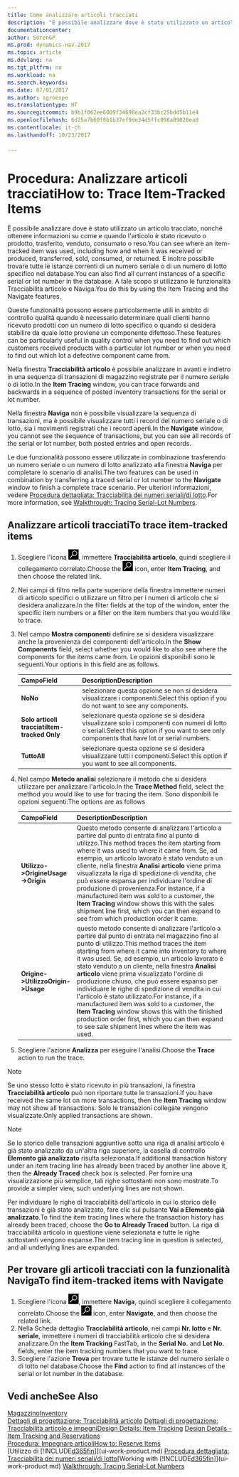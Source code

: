 ```yaml
---
title: Come analizzare articoli tracciati
description: "È possibile analizzare dove è stato utilizzato un articolo tracciato, nonché ottenere informazioni su come e quando l'articolo è stato ricevuto o prodotto, trasferito, venduto, consumato o reso. È inoltre possibile trovare tutte le istanze correnti di un numero seriale o di un numero di lotto specifico nel database. A tale scopo si utilizzano le funzionalità Tracciabilità articolo e Naviga."
documentationcenter: 
author: SorenGP
ms.prod: dynamics-nav-2017
ms.topic: article
ms.devlang: na
ms.tgt_pltfrm: na
ms.workload: na
ms.search.keywords: 
ms.date: 07/01/2017
ms.author: sgroespe
ms.translationtype: HT
ms.sourcegitcommit: b9b1f062ee6009f34698ea2cf33bc25bdd5b11e4
ms.openlocfilehash: 6d25a7b60f8b1b37ef9de34d5ffc098a89828ea8
ms.contentlocale: it-ch
ms.lasthandoff: 10/23/2017

---
```

# <a name="how-to-trace-item-tracked-items"></a><span data-ttu-id="60497-105">Procedura: Analizzare articoli tracciati</span><span class="sxs-lookup"><span data-stu-id="60497-105">How to: Trace Item-Tracked Items</span></span>
<span data-ttu-id="60497-106">È possibile analizzare dove è stato utilizzato un articolo tracciato, nonché ottenere informazioni su come e quando l'articolo è stato ricevuto o prodotto, trasferito, venduto, consumato o reso.</span><span class="sxs-lookup"><span data-stu-id="60497-106">You can see where an item-tracked item was used, including how and when it was received or produced, transferred, sold, consumed, or returned.</span></span> <span data-ttu-id="60497-107">È inoltre possibile trovare tutte le istanze correnti di un numero seriale o di un numero di lotto specifico nel database.</span><span class="sxs-lookup"><span data-stu-id="60497-107">You can also find all current instances of a specific serial or lot number in the database.</span></span> <span data-ttu-id="60497-108">A tale scopo si utilizzano le funzionalità Tracciabilità articolo e Naviga.</span><span class="sxs-lookup"><span data-stu-id="60497-108">You do this by using the Item Tracing and the Navigate features.</span></span>  

 <span data-ttu-id="60497-109">Queste funzionalità possono essere particolarmente utili in ambito di controllo qualità quando è necessario determinare quali clienti hanno ricevuto prodotti con un numero di lotto specifico o quando si desidera stabilire da quale lotto proviene un componente difettoso.</span><span class="sxs-lookup"><span data-stu-id="60497-109">These features can be particularly useful in quality control when you need to find out which customers received products with a particular lot number or when you need to find out which lot a defective component came from.</span></span>  

 <span data-ttu-id="60497-110">Nella finestra **Tracciabilità articolo** è possibile analizzare in avanti e indietro in una sequenza di transazioni di magazzino registrate per il numero seriale o di lotto.</span><span class="sxs-lookup"><span data-stu-id="60497-110">In the **Item Tracing** window, you can trace forwards and backwards in a sequence of posted inventory transactions for the serial or lot number.</span></span>  

 <span data-ttu-id="60497-111">Nella finestra **Naviga** non è possibile visualizzare la sequenza di transazioni, ma è possibile visualizzare tutti i record del numero seriale o di lotto, sia i movimenti registrati che i record aperti.</span><span class="sxs-lookup"><span data-stu-id="60497-111">In the **Navigate** window, you cannot see the sequence of transactions, but you can see all records of the serial or lot number, both posted entries and open records.</span></span>  

 <span data-ttu-id="60497-112">Le due funzionalità possono essere utilizzate in combinazione trasferendo un numero seriale o un numero di lotto analizzato alla finestra **Naviga** per completare lo scenario di analisi.</span><span class="sxs-lookup"><span data-stu-id="60497-112">The two features can be used in combination by transferring a traced serial or lot number to the **Navigate** window to finish a complete trace scenario.</span></span> <span data-ttu-id="60497-113">Per ulteriori informazioni, vedere [Procedura dettagliata: Tracciabilità dei numeri seriali/di lotto](walkthrough-tracing-serial-lot-numbers.md).</span><span class="sxs-lookup"><span data-stu-id="60497-113">For more information, see [Walkthrough: Tracing Serial-Lot Numbers](walkthrough-tracing-serial-lot-numbers.md).</span></span>  

## <a name="to-trace-item-tracked-items"></a><span data-ttu-id="60497-114">Analizzare articoli tracciati</span><span class="sxs-lookup"><span data-stu-id="60497-114">To trace item-tracked items</span></span>  

1.  <span data-ttu-id="60497-115">Scegliere l'icona ![Cerca pagina o report](media/ui-search/search_small.png "icona Cerca pagina o report"), immettere **Tracciabilità articolo**, quindi scegliere il collegamento correlato.</span><span class="sxs-lookup"><span data-stu-id="60497-115">Choose the ![Search for Page or Report](media/ui-search/search_small.png "Search for Page or Report icon") icon, enter **Item Tracing**, and then choose the related link.</span></span>  
2.  <span data-ttu-id="60497-116">Nei campi di filtro nella parte superiore della finestra immettere numeri di articolo specifici o utilizzare un filtro per i numeri di articolo che si desidera analizzare.</span><span class="sxs-lookup"><span data-stu-id="60497-116">In the filter fields at the top of the window, enter the specific item numbers or a filter on the item numbers that you would like to trace.</span></span>  
3.  <span data-ttu-id="60497-117">Nel campo **Mostra componenti** definire se si desidera visualizzare anche la provenienza dei componenti dell'articolo.</span><span class="sxs-lookup"><span data-stu-id="60497-117">In the **Show Components** field, select whether you would like to also see where the components for the items came from.</span></span> <span data-ttu-id="60497-118">Le opzioni disponibili sono le seguenti.</span><span class="sxs-lookup"><span data-stu-id="60497-118">Your options in this field are as follows.</span></span>  

    |<span data-ttu-id="60497-119">Campo</span><span class="sxs-lookup"><span data-stu-id="60497-119">Field</span></span>|<span data-ttu-id="60497-120">Description</span><span class="sxs-lookup"><span data-stu-id="60497-120">Description</span></span>|  
    |----------------------------------|---------------------------------------|  
    |<span data-ttu-id="60497-121">**No**</span><span class="sxs-lookup"><span data-stu-id="60497-121">**No**</span></span>|<span data-ttu-id="60497-122">selezionare questa opzione se non si desidera visualizzare i componenti.</span><span class="sxs-lookup"><span data-stu-id="60497-122">Select this option if you do not want to see any components.</span></span>|  
    |<span data-ttu-id="60497-123">**Solo articoli tracciati**</span><span class="sxs-lookup"><span data-stu-id="60497-123">**Item-tracked Only**</span></span>|<span data-ttu-id="60497-124">selezionare questa opzione se si desidera visualizzare solo i componenti con numeri di lotto o seriali.</span><span class="sxs-lookup"><span data-stu-id="60497-124">Select this option if you want to see only components that have lot or serial numbers.</span></span>|  
    |<span data-ttu-id="60497-125">**Tutto**</span><span class="sxs-lookup"><span data-stu-id="60497-125">**All**</span></span>|<span data-ttu-id="60497-126">selezionare questa opzione se si desidera visualizzare tutti i componenti.</span><span class="sxs-lookup"><span data-stu-id="60497-126">Select this option if you want to see all components.</span></span>|  

4.  <span data-ttu-id="60497-127">Nel campo **Metodo analisi** selezionare il metodo che si desidera utilizzare per analizzare l'articolo.</span><span class="sxs-lookup"><span data-stu-id="60497-127">In the **Trace Method** field, select the method you would like to use for tracing the item.</span></span> <span data-ttu-id="60497-128">Sono disponibili le opzioni seguenti:</span><span class="sxs-lookup"><span data-stu-id="60497-128">The options are as follows</span></span>  

    |<span data-ttu-id="60497-129">Campo</span><span class="sxs-lookup"><span data-stu-id="60497-129">Field</span></span>|<span data-ttu-id="60497-130">Description</span><span class="sxs-lookup"><span data-stu-id="60497-130">Description</span></span>|  
    |----------------------------------|---------------------------------------|  
    |<span data-ttu-id="60497-131">**Utilizzo->Origine**</span><span class="sxs-lookup"><span data-stu-id="60497-131">**Usage->Origin**</span></span>|<span data-ttu-id="60497-132">Questo metodo consente di analizzare l'articolo a partire dal punto di entrata fino al punto di utilizzo.</span><span class="sxs-lookup"><span data-stu-id="60497-132">This method traces the item starting from where it was used to where it came from.</span></span> <span data-ttu-id="60497-133">Se, ad esempio, un articolo lavorato è stato venduto a un cliente, nella finestra **Analisi articolo** viene prima visualizzata la riga di spedizione di vendita, che può essere espansa per individuare l'ordine di produzione di provenienza.</span><span class="sxs-lookup"><span data-stu-id="60497-133">For instance, if a manufactured item was sold to a customer, the **Item Tracing** window shows this with the sales shipment line first, which you can then expand to see from which production order it came.</span></span>|  
    |<span data-ttu-id="60497-134">**Origine->Utilizzo**</span><span class="sxs-lookup"><span data-stu-id="60497-134">**Origin->Usage**</span></span>|<span data-ttu-id="60497-135">questo metodo consente di analizzare l'articolo a partire dal punto di entrata nel magazzino fino al punto di utilizzo.</span><span class="sxs-lookup"><span data-stu-id="60497-135">This method traces the item starting from where it came into inventory to where it was used.</span></span> <span data-ttu-id="60497-136">Se, ad esempio, un articolo lavorato è stato venduto a un cliente, nella finestra **Analisi articolo** viene prima visualizzato l'ordine di produzione chiuso, che può essere espanso per individuare le righe di spedizione di vendita in cui l'articolo è stato utilizzato.</span><span class="sxs-lookup"><span data-stu-id="60497-136">For instance, if a manufactured item was sold to a customer, the **Item Tracing** window shows this with the finished production order first, which you can then expand to see sale shipment lines where the item was used.</span></span>|  

5.  <span data-ttu-id="60497-137">Scegliere l'azione **Analizza** per eseguire l'analisi.</span><span class="sxs-lookup"><span data-stu-id="60497-137">Choose the **Trace** action to run the trace.</span></span>  

> [!NOTE]  
>  <span data-ttu-id="60497-138">Se uno stesso lotto è stato ricevuto in più transazioni, la finestra **Tracciabilità articolo** può non riportare tutte le transazioni.</span><span class="sxs-lookup"><span data-stu-id="60497-138">If you have received the same lot on more transactions, then the **Item Tracing** window may not show all transactions.</span></span> <span data-ttu-id="60497-139">Solo le transazioni collegate vengono visualizzate.</span><span class="sxs-lookup"><span data-stu-id="60497-139">Only applied transactions are shown.</span></span>  

> [!NOTE]  
>  <span data-ttu-id="60497-140">Se lo storico delle transazioni aggiuntive sotto una riga di analisi articolo è già stato analizzato da un'altra riga superiore, la casella di controllo **Elemento già analizzato** risulta selezionata.</span><span class="sxs-lookup"><span data-stu-id="60497-140">If additional transaction history under an item tracing line has already been traced by another line above it, then the **Already Traced** check box is selected.</span></span> <span data-ttu-id="60497-141">Per fornire una visualizzazione più semplice, tali righe sottostanti non sono mostrate.</span><span class="sxs-lookup"><span data-stu-id="60497-141">To provide a simpler view, such underlying lines are not shown.</span></span>  
>   
>  <span data-ttu-id="60497-142">Per individuare le righe di tracciabilità dell'articolo in cui lo storico delle transazioni è già stato analizzato, fare clic sul pulsante **Vai a Elemento già analizzato**.</span><span class="sxs-lookup"><span data-stu-id="60497-142">To find the item tracing lines where the transaction history has already been traced, choose the **Go to Already Traced** button.</span></span> <span data-ttu-id="60497-143">La riga di tracciabilità articolo in questione viene selezionata e tutte le righe sottostanti vengono espanse.</span><span class="sxs-lookup"><span data-stu-id="60497-143">The item tracing line in question is selected, and all underlying lines are expanded.</span></span>  

## <a name="to-find-item-tracked-items-with-navigate"></a><span data-ttu-id="60497-144">Per trovare gli articoli tracciati con la funzionalità Naviga</span><span class="sxs-lookup"><span data-stu-id="60497-144">To find item-tracked items with Navigate</span></span>  

1.  <span data-ttu-id="60497-145">Scegliere l'icona ![Cerca pagina o report](media/ui-search/search_small.png "icona Cerca pagina o report"), immettere **Naviga**, quindi scegliere il collegamento correlato.</span><span class="sxs-lookup"><span data-stu-id="60497-145">Choose the ![Search for Page or Report](media/ui-search/search_small.png "Search for Page or Report icon") icon, enter **Navigate**, and then choose the related link.</span></span>  
2.  <span data-ttu-id="60497-146">Nella Scheda dettaglio **Tracciabilità articolo**, nei campi **Nr. lotto** e **Nr. seriale**, immettere i numeri di tracciabilità articolo che si desidera analizzare.</span><span class="sxs-lookup"><span data-stu-id="60497-146">On the **Item Tracking** FastTab, in the **Serial No.** and **Lot No.** fields, enter the item tracking numbers that you want to trace.</span></span>  
3.  <span data-ttu-id="60497-147">Scegliere l'azione **Trova** per trovare tutte le istanze del numero seriale o di lotto nel database.</span><span class="sxs-lookup"><span data-stu-id="60497-147">Choose the **Find** action to find all instances of the serial or lot number in the database.</span></span>  

## <a name="see-also"></a><span data-ttu-id="60497-148">Vedi anche</span><span class="sxs-lookup"><span data-stu-id="60497-148">See Also</span></span>  
[<span data-ttu-id="60497-149">Magazzino</span><span class="sxs-lookup"><span data-stu-id="60497-149">Inventory</span></span>](inventory-manage-inventory.md)  
<span data-ttu-id="60497-150">[Dettagli di progettazione: Tracciabilità articolo](design-details-item-tracking.md)
[Dettagli di progettazione: Tracciabilità articolo e impegni](design-details-item-tracking-and-reservations.md)</span><span class="sxs-lookup"><span data-stu-id="60497-150">[Design Details: Item Tracking](design-details-item-tracking.md)
[Design Details - Item Tracking and Reservations](design-details-item-tracking-and-reservations.md)</span></span>  
[<span data-ttu-id="60497-151">Procedura: Impegnare articoli</span><span class="sxs-lookup"><span data-stu-id="60497-151">How to: Reserve Items</span></span>](inventory-how-to-reserve-items.md)  
<span data-ttu-id="60497-152">[Utilizzo di [!INCLUDE[d365fin](includes/d365fin_md.md)]](ui-work-product.md)
[Procedura dettagliata: Tracciabilità dei numeri seriali/di lotto](walkthrough-tracing-serial-lot-numbers.md)</span><span class="sxs-lookup"><span data-stu-id="60497-152">[Working with [!INCLUDE[d365fin](includes/d365fin_md.md)]](ui-work-product.md)
[Walkthrough: Tracing Serial-Lot Numbers](walkthrough-tracing-serial-lot-numbers.md)</span></span>

